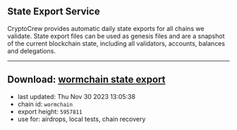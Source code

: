 ## State Export Service
CryptoCrew provides automatic daily state exports for all chains we validate. State export files can be used as genesis files and are a snapshot of the current blockchain state, including all validators, accounts, balances and delegations.

---
**Download: [wormchain state export](https://dl.ccvalidators.com/SERVICE/wormchain/wormchain_export_5957811.json)**
---

- last updated: Thu Nov 30 2023 13:05:38
- chain id: `wormchain`
- export height: `5957811`
- use for: airdrops, local tests, chain recovery
